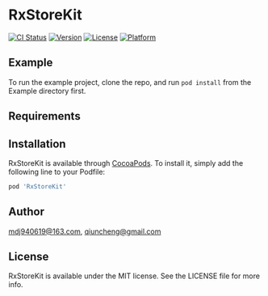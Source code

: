 # RxStoreKit

[![CI Status](https://img.shields.io/travis/mdj940619@163.com/RxStoreKit.svg?style=flat)](https://travis-ci.org/mdj940619@163.com/RxStoreKit)
[![Version](https://img.shields.io/cocoapods/v/RxStoreKit.svg?style=flat)](https://cocoapods.org/pods/RxStoreKit)
[![License](https://img.shields.io/cocoapods/l/RxStoreKit.svg?style=flat)](https://cocoapods.org/pods/RxStoreKit)
[![Platform](https://img.shields.io/cocoapods/p/RxStoreKit.svg?style=flat)](https://cocoapods.org/pods/RxStoreKit)

## Example

To run the example project, clone the repo, and run `pod install` from the Example directory first.

## Requirements

## Installation

RxStoreKit is available through [CocoaPods](https://cocoapods.org). To install
it, simply add the following line to your Podfile:

```ruby
pod 'RxStoreKit'
```

## Author

mdj940619@163.com, qiuncheng@gmail.com

## License

RxStoreKit is available under the MIT license. See the LICENSE file for more info.
